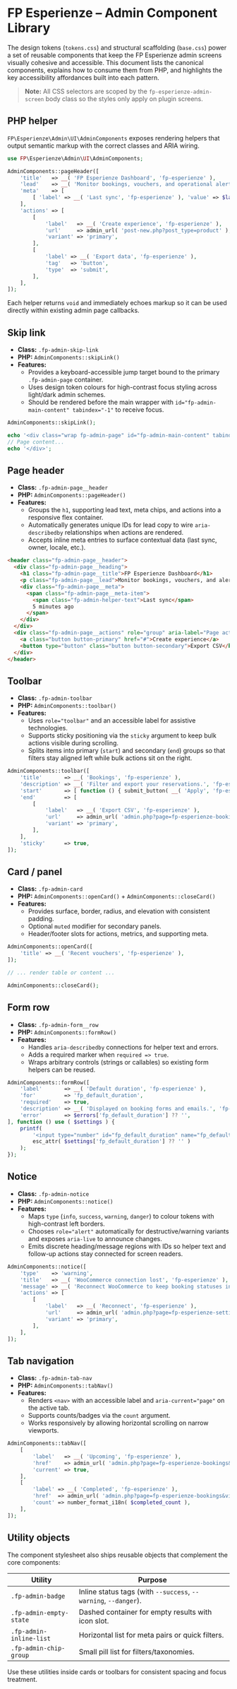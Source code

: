 # FP Esperienze – Admin Component Library

The design tokens (`tokens.css`) and structural scaffolding (`base.css`) power a
set of reusable components that keep the FP Esperienze admin screens visually
cohesive and accessible. This document lists the canonical components, explains
how to consume them from PHP, and highlights the key accessibility affordances
built into each pattern.

> **Note:** All CSS selectors are scoped by the `fp-esperienze-admin-screen`
> body class so the styles only apply on plugin screens.

## PHP helper

`FP\Esperienze\Admin\UI\AdminComponents` exposes rendering helpers that output
semantic markup with the correct classes and ARIA wiring.

```php
use FP\Esperienze\Admin\UI\AdminComponents;

AdminComponents::pageHeader([
    'title'   => __( 'FP Esperienze Dashboard', 'fp-esperienze' ),
    'lead'    => __( 'Monitor bookings, vouchers, and operational alerts.', 'fp-esperienze' ),
    'meta'    => [
        [ 'label' => __( 'Last sync', 'fp-esperienze' ), 'value' => $last_sync_label ],
    ],
    'actions' => [
        [
            'label'   => __( 'Create experience', 'fp-esperienze' ),
            'url'     => admin_url( 'post-new.php?post_type=product' ),
            'variant' => 'primary',
        ],
        [
            'label' => __( 'Export data', 'fp-esperienze' ),
            'tag'   => 'button',
            'type'  => 'submit',
        ],
    ],
]);
```

Each helper returns `void` and immediately echoes markup so it can be used
directly within existing admin page callbacks.

## Skip link

* **Class:** `.fp-admin-skip-link`
* **PHP:** `AdminComponents::skipLink()`
* **Features:**
  - Provides a keyboard-accessible jump target bound to the primary `.fp-admin-page` container.
  - Uses design token colours for high-contrast focus styling across light/dark admin schemes.
  - Should be rendered before the main wrapper with `id="fp-admin-main-content" tabindex="-1"` to receive focus.

```php
AdminComponents::skipLink();

echo '<div class="wrap fp-admin-page" id="fp-admin-main-content" tabindex="-1">';
// Page content...
echo '</div>';
```

## Page header

* **Class:** `.fp-admin-page__header`
* **PHP:** `AdminComponents::pageHeader()`
* **Features:**
  - Groups the `h1`, supporting lead text, meta chips, and actions into a
    responsive flex container.
  - Automatically generates unique IDs for lead copy to wire `aria-describedby`
    relationships when actions are rendered.
  - Accepts inline meta entries to surface contextual data (last sync, owner,
    locale, etc.).

```html
<header class="fp-admin-page__header">
  <div class="fp-admin-page__heading">
    <h1 class="fp-admin-page__title">FP Esperienze Dashboard</h1>
    <p class="fp-admin-page__lead">Monitor bookings, vouchers, and alerts.</p>
    <div class="fp-admin-page__meta">
      <span class="fp-admin-page__meta-item">
        <span class="fp-admin-helper-text">Last sync</span>
        5 minutes ago
      </span>
    </div>
  </div>
  <div class="fp-admin-page__actions" role="group" aria-label="Page actions">
    <a class="button button-primary" href="#">Create experience</a>
    <button type="button" class="button button-secondary">Export CSV</button>
  </div>
</header>
```

## Toolbar

* **Class:** `.fp-admin-toolbar`
* **PHP:** `AdminComponents::toolbar()`
* **Features:**
  - Uses `role="toolbar"` and an accessible label for assistive technologies.
  - Supports sticky positioning via the `sticky` argument to keep bulk actions
    visible during scrolling.
  - Splits items into primary (`start`) and secondary (`end`) groups so that
    filters stay aligned left while bulk actions sit on the right.

```php
AdminComponents::toolbar([
    'title'       => __( 'Bookings', 'fp-esperienze' ),
    'description' => __( 'Filter and export your reservations.', 'fp-esperienze' ),
    'start'       => [ function () { submit_button( __( 'Apply', 'fp-esperienze' ), 'secondary', 'filter_action', false ); } ],
    'end'         => [
        [
            'label'   => __( 'Export CSV', 'fp-esperienze' ),
            'url'     => admin_url( 'admin.php?page=fp-esperienze-bookings&export=csv' ),
            'variant' => 'primary',
        ],
    ],
    'sticky'      => true,
]);
```

## Card / panel

* **Class:** `.fp-admin-card`
* **PHP:** `AdminComponents::openCard()` + `AdminComponents::closeCard()`
* **Features:**
  - Provides surface, border, radius, and elevation with consistent padding.
  - Optional `muted` modifier for secondary panels.
  - Header/footer slots for actions, metrics, and supporting meta.

```php
AdminComponents::openCard([
    'title' => __( 'Recent vouchers', 'fp-esperienze' ),
]);

// ... render table or content ...

AdminComponents::closeCard();
```

## Form row

* **Class:** `.fp-admin-form__row`
* **PHP:** `AdminComponents::formRow()`
* **Features:**
  - Handles `aria-describedby` connections for helper text and errors.
  - Adds a required marker when `required => true`.
  - Wraps arbitrary controls (strings or callables) so existing form helpers can
    be reused.

```php
AdminComponents::formRow([
    'label'       => __( 'Default duration', 'fp-esperienze' ),
    'for'         => 'fp_default_duration',
    'required'    => true,
    'description' => __( 'Displayed on booking forms and emails.', 'fp-esperienze' ),
    'error'       => $errors['fp_default_duration'] ?? '',
], function () use ( $settings ) {
    printf(
        '<input type="number" id="fp_default_duration" name="fp_default_duration" value="%s" min="1" class="small-text" />',
        esc_attr( $settings['fp_default_duration'] ?? '' )
    );
});
```

## Notice

* **Class:** `.fp-admin-notice`
* **PHP:** `AdminComponents::notice()`
* **Features:**
  - Maps `type` (`info`, `success`, `warning`, `danger`) to colour tokens with high-contrast left borders.
  - Chooses `role="alert"` automatically for destructive/warning variants and exposes `aria-live` to announce changes.
  - Emits discrete heading/message regions with IDs so helper text and follow-up actions stay connected for screen readers.

```php
AdminComponents::notice([
    'type'    => 'warning',
    'title'   => __( 'WooCommerce connection lost', 'fp-esperienze' ),
    'message' => __( 'Reconnect WooCommerce to keep booking statuses in sync.', 'fp-esperienze' ),
    'actions' => [
        [
            'label'   => __( 'Reconnect', 'fp-esperienze' ),
            'url'     => admin_url( 'admin.php?page=fp-esperienze-settings&tab=integrations' ),
            'variant' => 'primary',
        ],
    ],
]);
```

## Tab navigation

* **Class:** `.fp-admin-tab-nav`
* **PHP:** `AdminComponents::tabNav()`
* **Features:**
  - Renders `<nav>` with an accessible label and `aria-current="page"` on the
    active tab.
  - Supports counts/badges via the `count` argument.
  - Works responsively by allowing horizontal scrolling on narrow viewports.

```php
AdminComponents::tabNav([
    [
        'label'   => __( 'Upcoming', 'fp-esperienze' ),
        'href'    => admin_url( 'admin.php?page=fp-esperienze-bookings&view=upcoming' ),
        'current' => true,
    ],
    [
        'label' => __( 'Completed', 'fp-esperienze' ),
        'href'  => admin_url( 'admin.php?page=fp-esperienze-bookings&view=completed' ),
        'count' => number_format_i18n( $completed_count ),
    ],
]);
```

## Utility objects

The component stylesheet also ships reusable objects that complement the core
components:

| Utility                     | Purpose |
|-----------------------------|---------|
| `.fp-admin-badge`           | Inline status tags (with `--success`, `--warning`, `--danger`). |
| `.fp-admin-empty-state`     | Dashed container for empty results with icon slot. |
| `.fp-admin-inline-list`     | Horizontal list for meta pairs or quick filters. |
| `.fp-admin-chip-group`      | Small pill list for filters/taxonomies. |

Use these utilities inside cards or toolbars for consistent spacing and focus
treatment.

